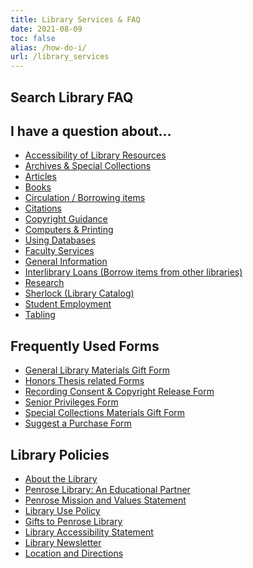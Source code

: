 ```yaml
---
title: Library Services & FAQ
date: 2021-08-09
toc: false
alias: /how-do-i/
url: /library_services
---
```

## Search Library FAQ

<script src="https://asklibrarian.whitman.edu/1.0/widgets/14974"></script>

<div id="s-la-widget-14974"></div>

<div style="display:block; clear:both">

<div id="q1" class="pull-left">

## I have a question about…

* [Accessibility of Library Resources](https://asklibrarian.whitman.edu/faq/332328)
* [Archives & Special Collections](http://asklibrarian.whitman.edu/search/?t=0&adv=1&topics=Archives%20%26%20Special%20Collections)
* [Articles](http://asklibrarian.whitman.edu/search/?t=0&adv=1&topics=Articles)
* [Books](http://asklibrarian.whitman.edu/search/?t=0&adv=1&topics=Books)
* [Circulation / Borrowing items](http://asklibrarian.whitman.edu/search/?t=0&adv=1&topics=Circulation)
* [Citations](http://asklibrarian.whitman.edu/search/?topics=Citations)
* [Copyright Guidance](http://libguides.whitman.edu/copyright_ip)
* [Computers & Printing](http://asklibrarian.whitman.edu/search/?t=0&adv=1&topics=Computers%20%26%20Printing)
* [Using Databases](http://asklibrarian.whitman.edu/search/?t=0&adv=1&topics=Databases)
* [Faculty Services](http://asklibrarian.whitman.edu/search/?t=0&adv=1&topics=Faculty%20Services)
* [General Information](http://asklibrarian.whitman.edu/search/?t=0&adv=1&topics=General%20Information)
* [Interlibrary Loans (Borrow items from other libraries)](http://asklibrarian.whitman.edu/search/?t=0&adv=1&topics=ILL)
* [Research](http://asklibrarian.whitman.edu/search/?t=0&adv=1&topics=Research)
* [Sherlock (Library Catalog)](http://asklibrarian.whitman.edu/search/?t=0&adv=1&topics=Sherlock)[](< https://asklibrarian.whitman.edu/faq/154051>)[](https://asklibrarian.whitman.edu/search/?t=0&adv=1&topics=Student%20Employment)
* [Student Employment](https://asklibrarian.whitman.edu/search/?t=0&adv=1&topics=Student%20Employment)
* [Tabling](https://asklibrarian.whitman.edu/faq/154051)

</div>

<div id="q2" class="pull-right">

## Frequently Used Forms

* [General Library Materials Gift Form](http://works.whitman.edu/giftform)
* [Honors Thesis related Forms](https://library.whitman.edu/thesis/#downloads)
* [Recording Consent & Copyright Release Form](http://works.whitman.edu/recordingconsentform)
* [Senior Privileges Form](http://works.whitman.edu/seniorprivileges)
* [Special Collections Materials Gift Form](http://works.whitman.edu/archivesgiftform)
* [Suggest a Purchase Form](https://works.whitman.edu/purchasesuggestion)

## Library Policies

* [About the Library](/about_the_library/)
* [Penrose Library: An Educational Partner](/about_the_library/#penrose-library-an-educational-partner)
* [Penrose Mission and Values Statement](/about_the_library/#penrose-mission-and-values-statement)
* [Library Use Policy](/about_the_library/#library-use-policy)
* [Gifts to Penrose Library](/about_the_library/#gifts-to-penrose-library)
* [Library Accessibility Statement](/about_the_library/#library-accessibility-statement)
* [Library Newsletter](/about_the_library/#library-newsletter)
* [Location and Directions](/about_the_library/#location-and-directions)

</div>
</div>
